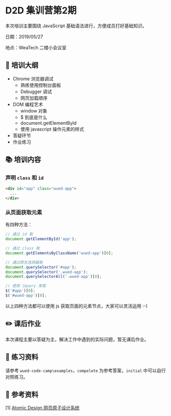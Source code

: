 # D2D 集训营第2期

本次培训主要围绕 JavaScript 基础语法进行，方便成员打好基础知识。

日期：2019/05/27

地点：WeaTech 二楼小会议室

## 🥇 培训大纲

- Chrome 浏览器调试
  - 熟练使用控制台面板
  - Debugger 调试
  - 网页加载顺序
- DOM 编程艺术
  - window 对象
  - $ 到底是什么
  - document.getElementById
  - 使用 javascript 操作元素的样式
- 答疑环节
- 作业练习

## 📚 培训内容

### 声明 `class` 和 `id`

```html
<div id="app" class="wued-app">
  ...
</div>
```

### 从页面获取元素

有四种方法：

```js
// 通过 id 取
document.getElementById('app');
```

```js
// 通过 class 取
document.getElementsByClassName('wued-app')[0];
```

```js
// 通过原生选择器取
document.querySelector('#app');
document.querySelector('.wued-app');
document.querySelectorAll('.wued-app')[0];
```

```js
// 使用 Jquery 库取
$('#app')[0];
$('#wued-app')[0];
```

以上四种方法都可以使用 js 获取页面的元素节点，大家可以灵活运用 :-)

## ✏️ 课后作业

本次课程主要以答疑为主，解决工作中遇到的实际问题，暂无课后作业。

## 💯 练习资料

请参考 `wued-code-camp\examples`，`compelete` 为参考答案，`initial` 中可以自行对照练习。

## 📑 参考资料

[1] [Atomic Design 网页原子设计系统](http://bradfrost.com/blog/post/atomic-web-design/)
